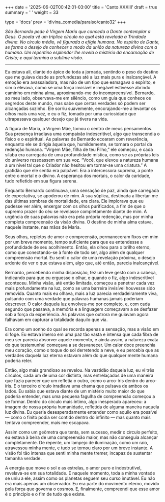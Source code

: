 +++
date = '2025-06-02T00:42:01-03:00'
title = 'Canto XXXIII'
draft = true
summary = ' '
weight = 33

type = 'docs'
prev = 'divina_comedia/paraiso/canto32'
+++

_São Bernardo pede à Virgem Maria que conceda a Dante contemplar a Deus. O poeta vê um tríplice círculo no qual está revelada a Trindade divina. No círculo médio, vê figurada a efígie humana. No espírito de Dante, se forma o desejo de conhecer o modo da união da natureza divina com a humana. Um repentino esplendor lhe revela o mistério da encarnação de Cristo; e aqui termina a sublime visão._

---

Eu estava ali, diante do ápice de toda a jornada, sentindo o peso do destino que me guiava desde as profundezas até a luz mais pura e inalcançável. A emoção era avassaladora, mas não de um tipo que esmagava o espírito, e sim o elevava, como se uma força invisível e inegável estivesse abrindo caminho em minha alma, aproximando-me do incompreensível. Bernardo, ao meu lado, observava-me em silêncio, como um guia que conhece os segredos deste mundo, mas sabe que certas verdades só podem ser alcançadas sozinho. Ele sorriu suavemente, encorajando-me a levantar os olhos mais uma vez, e eu o fiz, tomado por uma curiosidade que ultrapassava qualquer desejo que já tivera na vida.

A figura de Maria, a Virgem Mãe, tomou o centro de meus pensamentos. Sua presença irradiava uma compaixão indescritível, algo que transcendia o físico e o espiritual. As palavras de Bernardo ecoaram com reverência, enquanto ele se dirigia àquela que, humildemente, se tornara o portal da redenção humana. “Virgem Mãe, filha de teu Filho,” ele começou, e cada sílaba era carregada de uma profundidade mística, como se as próprias leis do universo ressoassem em sua voz. “Você, que elevou a natureza humana a um nível tal que o Criador não hesitou em tornar-se uma criatura.” A gratidão que ele sentia era palpável. Era a intercessora suprema, a ponte entre o mortal e o divino. A esperança dos mortais, o calor da caridade, tudo refletido em sua figura serena.

Enquanto Bernardo continuava, uma sensação de paz, ainda que carregada de expectativa, se apoderou de mim. A sua súplica, destinada a libertar-me das últimas sombras de mortalidade, era clara. Ele implorava que eu pudesse ver além, enxergar com os olhos purificados, a fim de que o supremo prazer do céu se revelasse completamente diante de mim. A urgência de suas palavras não era pela própria redenção, mas por minha completa compreensão da visão divina. O destino de minha alma estava, naquele instante, nas mãos de Maria.

Seus olhos, repletos de amor e compreensão, permaneceram fixos em mim por um breve momento, tempo suficiente para que eu entendesse a profundidade de seu acolhimento. Então, ela olhou para o brilho eterno, como que conectando-se à fonte de todo ser, algo além de qualquer compreensão mortal. Eu senti o calor de uma revelação próxima, o desejo ardente de ver o que estava além, algo que, até então, parecia inalcançável.

Bernardo, percebendo minha disposição, fez um leve gesto com a cabeça, indicando para que eu erguesse o olhar, e quando o fiz, algo indescritível aconteceu. Minha visão, até então limitada, começou a penetrar cada vez mais profundamente na luz, como se uma barreira invisível houvesse sido removida. Quanto mais eu olhava, mais a luz parecia verdadeiramente viva, pulsando com uma verdade que palavras humanas jamais poderiam descrever. O calor daquela luz envolveu-me por completo, e, com cada segundo que passava, a memória e a linguagem começavam a se desfazer sob a força da experiência. As palavras que outrora me guiavam agora falhavam em capturar a totalidade daquilo que via.

Era como um sonho do qual se recorda apenas a sensação, mas a visão em si foge. Eu estava imerso em uma paz tão vasta e intensa que cada fibra de meu ser parecia absorver aquele momento, e ainda assim, a natureza exata do que testemunhei começava a se desvanecer. Um calor doce preenchia meu coração, como o toque do sol derretendo a neve, e eu percebia que as verdades daquela luz eterna estavam além do que qualquer mente humana poderia reter.

Então, algo mais grandioso se revelou. Na vastidão daquela luz, eu vi três círculos, cada um de uma cor distinta, mas entrelaçados de uma maneira que fazia parecer que um refletia o outro, como o arco-íris dentro do arco-íris. E o terceiro círculo irradiava uma chama que pulsava de ambos os lados. Eu sabia que estava diante de um mistério muito maior do que poderia entender, mas uma pequena fagulha de compreensão começou a se formar. Dentro do círculo mais íntimo, algo inesperado apareceu: a imagem de nossa própria humanidade, refletida de alguma maneira naquela luz divina. Eu queria desesperadamente entender como aquilo era possível — como o finito podia ser contido dentro do infinito — mas quanto mais tentava compreender, mais me escapava.

Assim como um geômetra que tenta, sem sucesso, medir o círculo perfeito, eu estava à beira de uma compreensão maior, mas não conseguia alcançar completamente. De repente, um lampejo de iluminação, como um raio, atravessou minha mente, e tudo se tornou claro por um breve instante. A visão foi tão intensa que senti minha mente tremer, incapaz de sustentar tamanha verdade.

A energia que move o sol e as estrelas, o amor puro e indestrutível, revelava-se em sua totalidade. E naquele momento, toda a minha vontade se uniu a ele, assim como os planetas seguem seu curso imutável. Eu não era mais apenas um observador. Eu era parte do movimento eterno, movido pela força que governa o cosmos. E, finalmente, compreendi que esse amor é o princípio e o fim de tudo que existe.